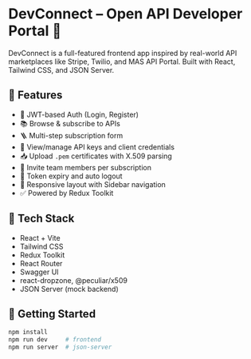 # DevConnect – Open API Developer Portal 🧩

DevConnect is a full-featured frontend app inspired by real-world API marketplaces like Stripe, Twilio, and MAS API Portal. Built with React, Tailwind CSS, and JSON Server.

## 🌟 Features

- 🔐 JWT-based Auth (Login, Register)
- 📚 Browse & subscribe to APIs
- 🪜 Multi-step subscription form
- 🔑 View/manage API keys and client credentials
- 📥 Upload `.pem` certificates with X.509 parsing
- 👥 Invite team members per subscription
- 🔁 Token expiry and auto logout
- 📱 Responsive layout with Sidebar navigation
- ✅ Powered by Redux Toolkit

## 🧰 Tech Stack

- React + Vite
- Tailwind CSS
- Redux Toolkit
- React Router
- Swagger UI
- react-dropzone, @peculiar/x509
- JSON Server (mock backend)

## 🚀 Getting Started

```bash
npm install
npm run dev     # frontend
npm run server  # json-server
```
